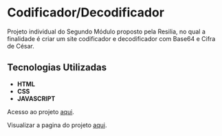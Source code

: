 # Codificador/Decodificador 
Projeto individual do Segundo Módulo proposto pela Resilia, no qual a finalidade é criar um site codificador e decodificador com Base64 e Cifra de César.
## Tecnologias Utilizadas

- **HTML** 
- **CSS** 
- **JAVASCRIPT**

Acesso ao projeto [aqui](https://github.com/Fernanda-Camarg0/Codificador-M2).

Visualizar a pagina do projeto [aqui](https://fernanda-camarg0.github.io/Codificador-M2/).

